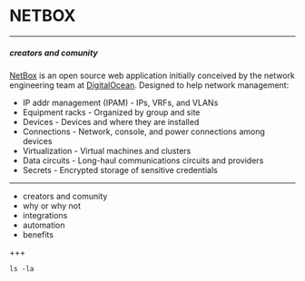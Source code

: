 # NETBOX

---

##### creators and comunity

[NetBox](https://netbox.readthedocs.io/en/latest/) is an open source web application initially conceived by the network engineering team at [DigitalOcean](https://www.digitalocean.com/). Designed to help network management:

* IP addr management (IPAM) - IPs, VRFs, and VLANs
* Equipment racks - Organized by group and site
* Devices - Devices and where they are installed
* Connections - Network, console, and power connections among devices
* Virtualization - Virtual machines and clusters
* Data circuits - Long-haul communications circuits and providers
* Secrets - Encrypted storage of sensitive credentials

---

* creators and comunity
* why or why not
* integrations
* automation
* benefits

+++

```
ls -la
```

